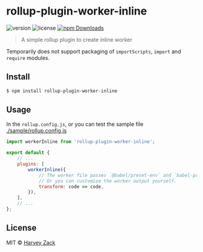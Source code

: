 # rollup-plugin-worker-inline

![version](https://badgen.net/npm/v/rollup-plugin-worker-inline)
![license](https://badgen.net/npm/license/rollup-plugin-worker-inline)
[![npm Downloads](https://img.shields.io/npm/dt/rollup-plugin-worker-inline.svg)](https://www.npmjs.com/package/rollup-plugin-worker-inline)

> A simple rollup plugin to create inline worker

Temporarily does not support packaging of `importScripts`, `import` and `require` modules.

## Install

```bash
$ npm install rollup-plugin-worker-inline
```

## Usage

In the `rollup.config.js`, or you can test the sample file [./sample/rollup.config.js](./sample/rollup.config.js)

```js
import workerInline from 'rollup-plugin-worker-inline';

export default {
    // ...
    plugins: [
        workerInline({
            // The worker file passes `@babel/preset-env` and `babel-preset-minify` presets processing by default.
            // Or you can customize the worker output yourself.
            transform: code => code,
        }),
    ],
    // ...
};
```

## License

MIT © [Harvey Zack](https://sleepy.im/)
